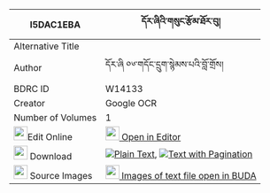 |I5DAC1EBA|དོར་ཞིའི་གསུང་རྩོམ་ཐོར་བུ། 
| --- | --- 
|Alternative Title |
|Author| དོར་ཞི ༠༦་གདོང་དྲུག་སྙེམས་པའི་བློ་གྲོས།
|BDRC ID | W14133
|Creator | Google OCR
|Number of Volumes| 1
|<img width="25" src="https://img.icons8.com/color/25/000000/edit-property.png">Edit Online| [<img width="25" src="https://avatars.githubusercontent.com/u/45091458?s=200&v=4"> Open in Editor](http://editor.openpecha.org/I5DAC1EBA)
|<img width="25" src="https://img.icons8.com/fluent/48/000000/download-2.png"/>  Download | [![](https://img.icons8.com/color/20/000000/txt.png)Plain Text](https://github.com/Openpecha/I5DAC1EBA/releases/download/v2/dor_shyi_i_sungtsom_torbu_plain_I5DAC1EBA.zip), [![](https://img.icons8.com/color/20/000000/txt.png)Text with Pagination](https://github.com/Openpecha/I5DAC1EBA/releases/download/v2/dor_shyi_i_sungtsom_torbu_pages_I5DAC1EBA.zip)
|<img width="25" src="https://img.icons8.com/plasticine/100/000000/pictures-folder.png"/>  Source Images | [<img width="25" src="https://library.bdrc.io/icons/BUDA-small.svg"> Images of text file open in BUDA](https://library.bdrc.io/show/bdr:W14133)